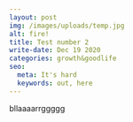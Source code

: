 ```yaml
---
layout: post
img: /images/uploads/temp.jpg
alt: fire!
title: Test number 2
write-date: Dec 19 2020
categories: growth&goodlife
seo:
  meta: It's hard
  keywords: out, here
---
```

bllaaaarrggggg